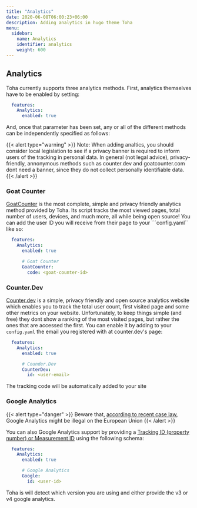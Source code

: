 ```yaml
---
title: "Analytics"
date: 2020-06-08T06:00:23+06:00
description: Adding analytics in hugo theme Toha
menu:
  sidebar:
    name: Analytics
    identifier: analytics
    weight: 600
---
```


## Analytics

Toha currently supports three analytics methods. First, analytics themselves have to be enabled by setting:

```yaml
  features:
    Analytics:
      enabled: true
```

And, once that parameter has been set, any or all of the different methods can be independently specified as follows:

{{< alert type="warning" >}}
Note: When adding analtics, you should consider local legislation to see if a privacy banner is required to inform users of the tracking in personal data. In general (not legal advice), privacy-friendly, annonymous methods such as counter.dev and goatcounter.com dont need a banner, since they do not collect personally identifiable data.
{{< /alert >}}

### Goat Counter

[GoatCounter](https://www.goatcounter.com/) is the most complete, simple and privacy friendly analytics method provided by Toha. Its script tracks the most viewed pages, total number of users, devices, and much more, all while being open source! You can add the user ID you will receive from their page to your ```config.yaml`` like so:

```yaml
  features:
    Analytics:
      enabled: true

      # Goat Counter
      GoatCounter:
        code: <goat-counter-id>
```

### Counter.Dev

[Counter.dev](https://counter.dev) is a simple, privacy friendly and open source analytics website which enables you to track the total user count, first visited page and some other metrics on your website. Unfortunately, to keep things simple (and free) they dont show a ranking of the most visited pages, but rather the ones that are accessed the first. You can enable it by adding to your ```config.yaml``` the email you registered with at counter.dev's page:

```yaml
  features:
    Analytics:
      enabled: true

      # Counder.Dev
      CounterDev:
        id: <user-email>
```

The tracking code will be automatically added to your site

### Google Analytics

{{< alert type="danger" >}}
Beware that, [according to recent case law](https://www.euractiv.com/section/politics/short_news/use-of-google-analytics-violates-eu-law-austrian-authority-rules/), Google Analytics might be illegal on the European Union
{{< /alert >}}

You can also Google Analytics support by providing a [Tracking ID (property number) or Measurement ID](https://support.google.com/analytics/answer/7372977?hl=en) using the following schema:

```yaml
  features:
    Analytics:
      enabled: true

      # Google Analytics
      Google:
        id: <user-id>
```

Toha is will detect which version you are using and either provide the v3 or v4 google analytics.
